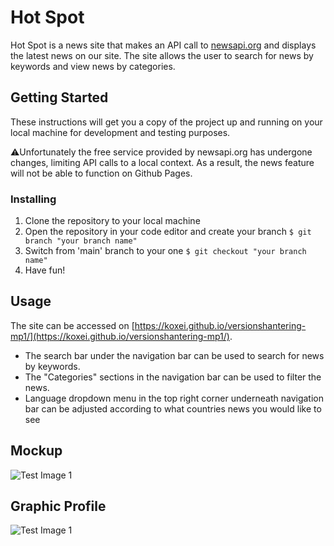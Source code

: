 # Hot Spot

Hot Spot is a news site that makes an API call to [newsapi.org](https://newsapi.org/) and displays the latest news on our site. The site allows the user to search for news by keywords and view news by categories.

## Getting Started

These instructions will get you a copy of the project up and running on your local machine for development and testing purposes.

:warning:Unfortunately the free service provided by newsapi.org has undergone changes, limiting API calls to a local context. As a result, the news feature will not be able to function on Github Pages.


### Installing

1. Clone the repository to your local machine
2. Open the repository in your code editor and create your branch ``` $ git branch "your branch name" ```
3. Switch from 'main' branch to your one ``` $ git checkout "your branch name" ```
4. Have fun!

## Usage

The site can be accessed on [https://koxei.github.io/versionshantering-mp1/](https://koxei.github.io/versionshantering-mp1/).
- The search bar under the navigation bar can be used to search for news by keywords.
- The "Categories" sections in the navigation bar can be used to filter the news.
- Language dropdown menu in the top right corner underneath navigation bar can be adjusted according to what countries news you would like to see

## Mockup
![Test Image 1](https://user-images.githubusercontent.com/109244116/213180469-12ceab39-f5b1-4392-bd20-a1fd263ddcc5.png)

## Graphic Profile
![Test Image 1](https://user-images.githubusercontent.com/109244116/213180549-cbe4a4ef-e8c7-4b6f-bcbd-126a30a1f09d.png)
